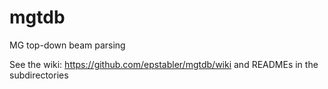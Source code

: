 mgtdb
=====

MG top-down beam parsing

See the wiki:  https://github.com/epstabler/mgtdb/wiki
and READMEs in the subdirectories
